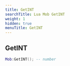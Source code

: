 ```yaml
---
title: GetINT
searchTitle: Lua Mob GetINT
weight: 1
hidden: true
menuTitle: GetINT
---
```

## GetINT
```lua
Mob:GetINT(); -- number
```